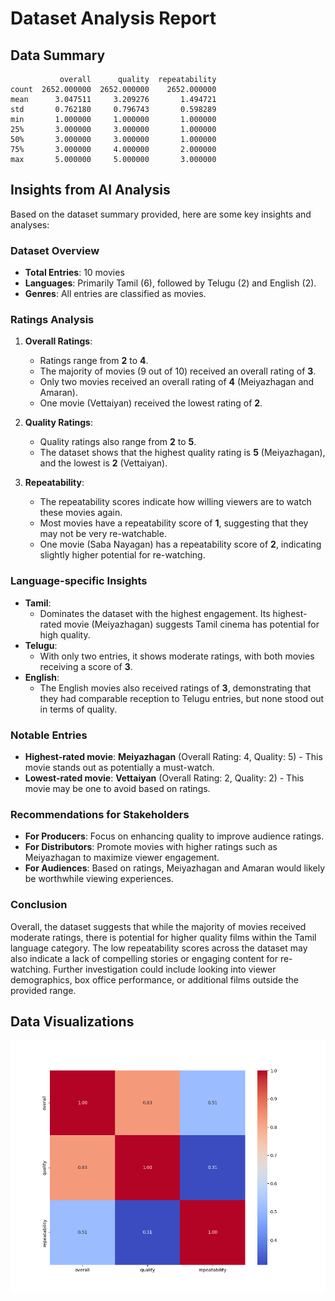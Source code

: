 # Dataset Analysis Report
## Data Summary
```
           overall      quality  repeatability
count  2652.000000  2652.000000    2652.000000
mean      3.047511     3.209276       1.494721
std       0.762180     0.796743       0.598289
min       1.000000     1.000000       1.000000
25%       3.000000     3.000000       1.000000
50%       3.000000     3.000000       1.000000
75%       3.000000     4.000000       2.000000
max       5.000000     5.000000       3.000000
```
## Insights from AI Analysis
Based on the dataset summary provided, here are some key insights and analyses:

### Dataset Overview
- **Total Entries**: 10 movies
- **Languages**: Primarily Tamil (6), followed by Telugu (2) and English (2).
- **Genres**: All entries are classified as movies.

### Ratings Analysis
1. **Overall Ratings**:
   - Ratings range from **2** to **4**.
   - The majority of movies (9 out of 10) received an overall rating of **3**.
   - Only two movies received an overall rating of **4** (Meiyazhagan and Amaran).
   - One movie (Vettaiyan) received the lowest rating of **2**.

2. **Quality Ratings**:
   - Quality ratings also range from **2** to **5**.
   - The dataset shows that the highest quality rating is **5** (Meiyazhagan), and the lowest is **2** (Vettaiyan).

3. **Repeatability**:
   - The repeatability scores indicate how willing viewers are to watch these movies again.
   - Most movies have a repeatability score of **1**, suggesting that they may not be very re-watchable.
   - One movie (Saba Nayagan) has a repeatability score of **2**, indicating slightly higher potential for re-watching.

### Language-specific Insights
- **Tamil**: 
  - Dominates the dataset with the highest engagement. Its highest-rated movie (Meiyazhagan) suggests Tamil cinema has potential for high quality.
- **Telugu**: 
  - With only two entries, it shows moderate ratings, with both movies receiving a score of **3**.
- **English**:
  - The English movies also received ratings of **3**, demonstrating that they had comparable reception to Telugu entries, but none stood out in terms of quality.

### Notable Entries
- **Highest-rated movie**: **Meiyazhagan** (Overall Rating: 4, Quality: 5) - This movie stands out as potentially a must-watch.
- **Lowest-rated movie**: **Vettaiyan** (Overall Rating: 2, Quality: 2) - This movie may be one to avoid based on ratings.

### Recommendations for Stakeholders
- **For Producers**: Focus on enhancing quality to improve audience ratings.
- **For Distributors**: Promote movies with higher ratings such as Meiyazhagan to maximize viewer engagement.
- **For Audiences**: Based on ratings, Meiyazhagan and Amaran would likely be worthwhile viewing experiences.

### Conclusion
Overall, the dataset suggests that while the majority of movies received moderate ratings, there is potential for higher quality films within the Tamil language category. The low repeatability scores across the dataset may also indicate a lack of compelling stories or engaging content for re-watching. Further investigation could include looking into viewer demographics, box office performance, or additional films outside the provided range.
## Data Visualizations
![Correlation Heatmap](correlation_heatmap.png)
